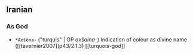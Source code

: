 ## Iranian
### As God
- `*Axšēna-` ("turquis" | OP *axšaina-*) Indication of colour as divine name ([[tavernier2007]]p43/2.1.3) [[turquois-god]]